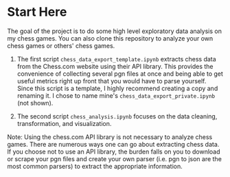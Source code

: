 # Start Here

The goal of the project is to do some high level exploratory data analysis on my chess games. You can also clone this repository to analyze your own chess games or others' chess games.

1. The first script `chess_data_export_template.ipynb` extracts chess data from the Chess.com website using their API library. This provides the convenience of collecting several pgn files at once and being able to get useful metrics right up front that you would have to parse yourself. Since this script is a template, I highly recommend creating a copy and renaming it. I chose to name mine's `chess_data_export_private.ipynb` (not shown).

2. The second script `chess_analysis.ipynb` focuses on the data cleaning, transformation, and visualization.

Note: Using the chess.com API library is not necessary to analyze chess games. There are numerous ways one can go about extracting chess data. If you choose not to use an API library, the burden falls on you to download or scrape your pgn files and create your own parser (i.e. pgn to json are the most common parsers) to extract the appropriate information.
